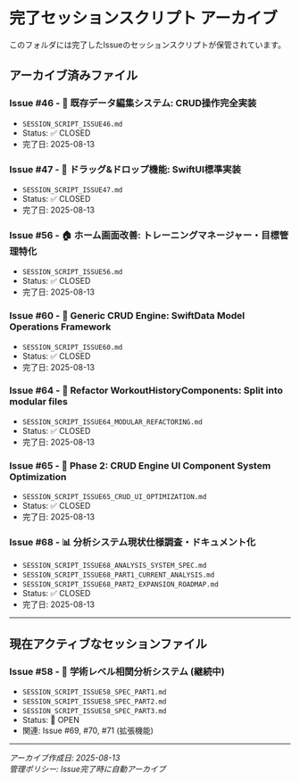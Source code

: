 # 完了セッションスクリプト アーカイブ

このフォルダには完了したIssueのセッションスクリプトが保管されています。

## アーカイブ済みファイル

### Issue #46 - 📝 既存データ編集システム: CRUD操作完全実装
- `SESSION_SCRIPT_ISSUE46.md`
- Status: ✅ CLOSED
- 完了日: 2025-08-13

### Issue #47 - 🎯 ドラッグ&ドロップ機能: SwiftUI標準実装  
- `SESSION_SCRIPT_ISSUE47.md`
- Status: ✅ CLOSED
- 完了日: 2025-08-13

### Issue #56 - 🏠 ホーム画面改善: トレーニングマネージャー・目標管理特化
- `SESSION_SCRIPT_ISSUE56.md`
- Status: ✅ CLOSED
- 完了日: 2025-08-13

### Issue #60 - 🔧 Generic CRUD Engine: SwiftData Model Operations Framework
- `SESSION_SCRIPT_ISSUE60.md`
- Status: ✅ CLOSED
- 完了日: 2025-08-13

### Issue #64 - 🔧 Refactor WorkoutHistoryComponents: Split into modular files
- `SESSION_SCRIPT_ISSUE64_MODULAR_REFACTORING.md`
- Status: ✅ CLOSED
- 完了日: 2025-08-13

### Issue #65 - 🔧 Phase 2: CRUD Engine UI Component System Optimization
- `SESSION_SCRIPT_ISSUE65_CRUD_UI_OPTIMIZATION.md`
- Status: ✅ CLOSED
- 完了日: 2025-08-13

### Issue #68 - 📊 分析システム現状仕様調査・ドキュメント化
- `SESSION_SCRIPT_ISSUE68_ANALYSIS_SYSTEM_SPEC.md`
- `SESSION_SCRIPT_ISSUE68_PART1_CURRENT_ANALYSIS.md`
- `SESSION_SCRIPT_ISSUE68_PART2_EXPANSION_ROADMAP.md`
- Status: ✅ CLOSED
- 完了日: 2025-08-13

---

## 現在アクティブなセッションファイル

### Issue #58 - 🧬 学術レベル相関分析システム (継続中)
- `SESSION_SCRIPT_ISSUE58_SPEC_PART1.md`
- `SESSION_SCRIPT_ISSUE58_SPEC_PART2.md`
- `SESSION_SCRIPT_ISSUE58_SPEC_PART3.md`
- Status: 🔄 OPEN
- 関連: Issue #69, #70, #71 (拡張機能)

---

*アーカイブ作成日: 2025-08-13*  
*管理ポリシー: Issue完了時に自動アーカイブ*